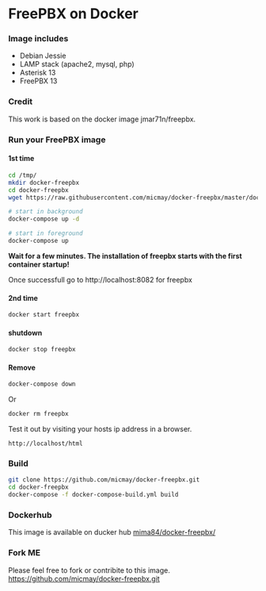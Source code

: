 # FreePBX on Docker

### Image includes

 * Debian Jessie
 * LAMP stack (apache2, mysql, php)
 * Asterisk 13
 * FreePBX 13
 
### Credit

This work is based on the docker image jmar71n/freepbx.


### Run your FreePBX image

#### 1st time

```bash
cd /tmp/
mkdir docker-freepbx
cd docker-freepbx
wget https://raw.githubusercontent.com/micmay/docker-freepbx/master/docker-compose.yml

# start in background
docker-compose up -d

# start in foreground
docker-compose up
```
**Wait for a few minutes. The installation of freepbx starts with the first container startup!**

Once successfull go to http://localhost:8082 for freepbx

#### 2nd time
```bash
docker start freepbx
```

#### shutdown
```bash
docker stop freepbx
```

#### Remove
```bash
docker-compose down
```
Or
```bash
docker rm freepbx
```

Test it out by visiting your hosts ip address in a browser.
```
http://localhost/html
```

### Build

```bash
git clone https://github.com/micmay/docker-freepbx.git
cd docker-freepbx
docker-compose -f docker-compose-build.yml build
```

### Dockerhub

This image is available on ducker hub 
[mima84/docker-freepbx/](https://hub.docker.com/r/mima84/docker-freepbx/)


### Fork ME

Please feel free to fork or contribite to this image.
https://github.com/micmay/docker-freepbx.git


